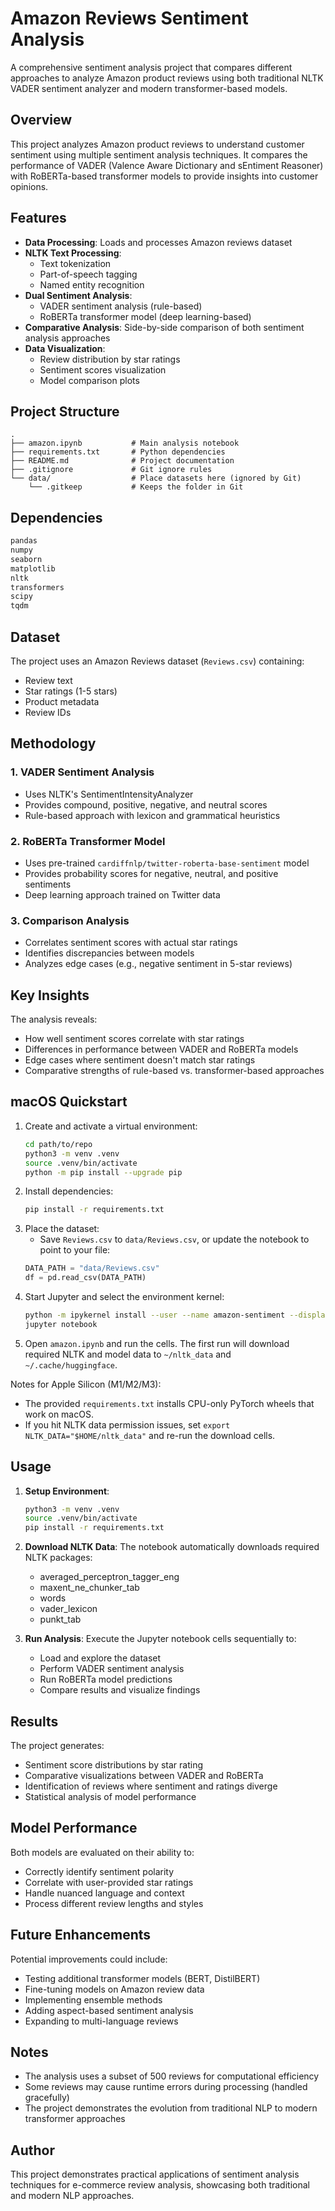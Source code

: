 # Amazon Reviews Sentiment Analysis

A comprehensive sentiment analysis project that compares different approaches to analyze Amazon product reviews using both traditional NLTK VADER sentiment analyzer and modern transformer-based models.

## Overview

This project analyzes Amazon product reviews to understand customer sentiment using multiple sentiment analysis techniques. It compares the performance of VADER (Valence Aware Dictionary and sEntiment Reasoner) with RoBERTa-based transformer models to provide insights into customer opinions.

## Features

- **Data Processing**: Loads and processes Amazon reviews dataset
- **NLTK Text Processing**: 
  - Text tokenization
  - Part-of-speech tagging
  - Named entity recognition
- **Dual Sentiment Analysis**:
  - VADER sentiment analysis (rule-based)
  - RoBERTa transformer model (deep learning-based)
- **Comparative Analysis**: Side-by-side comparison of both sentiment analysis approaches
- **Data Visualization**: 
  - Review distribution by star ratings
  - Sentiment scores visualization
  - Model comparison plots

## Project Structure

```
.
├── amazon.ipynb           # Main analysis notebook
├── requirements.txt       # Python dependencies
├── README.md              # Project documentation
├── .gitignore             # Git ignore rules
└── data/                  # Place datasets here (ignored by Git)
    └── .gitkeep           # Keeps the folder in Git
```

## Dependencies

```python
pandas
numpy
seaborn
matplotlib
nltk
transformers
scipy
tqdm
```

## Dataset

The project uses an Amazon Reviews dataset (`Reviews.csv`) containing:
- Review text
- Star ratings (1-5 stars)
- Product metadata
- Review IDs

## Methodology

### 1. VADER Sentiment Analysis
- Uses NLTK's SentimentIntensityAnalyzer
- Provides compound, positive, negative, and neutral scores
- Rule-based approach with lexicon and grammatical heuristics

### 2. RoBERTa Transformer Model
- Uses pre-trained `cardiffnlp/twitter-roberta-base-sentiment` model
- Provides probability scores for negative, neutral, and positive sentiments
- Deep learning approach trained on Twitter data

### 3. Comparison Analysis
- Correlates sentiment scores with actual star ratings
- Identifies discrepancies between models
- Analyzes edge cases (e.g., negative sentiment in 5-star reviews)

## Key Insights

The analysis reveals:
- How well sentiment scores correlate with star ratings
- Differences in performance between VADER and RoBERTa models
- Edge cases where sentiment doesn't match star ratings
- Comparative strengths of rule-based vs. transformer-based approaches

## macOS Quickstart

1. Create and activate a virtual environment:
   ```bash
   cd path/to/repo
   python3 -m venv .venv
   source .venv/bin/activate
   python -m pip install --upgrade pip
   ```
2. Install dependencies:
   ```bash
   pip install -r requirements.txt
   ```
3. Place the dataset:
   - Save `Reviews.csv` to `data/Reviews.csv`, or update the notebook to point to your file:
   ```python
   DATA_PATH = "data/Reviews.csv"
   df = pd.read_csv(DATA_PATH)
   ```
4. Start Jupyter and select the environment kernel:
   ```bash
   python -m ipykernel install --user --name amazon-sentiment --display-name "Python (amazon-sentiment)"
   jupyter notebook
   ```
5. Open `amazon.ipynb` and run the cells. The first run will download required NLTK and model data to `~/nltk_data` and `~/.cache/huggingface`.

Notes for Apple Silicon (M1/M2/M3):
- The provided `requirements.txt` installs CPU-only PyTorch wheels that work on macOS.
- If you hit NLTK data permission issues, set `export NLTK_DATA="$HOME/nltk_data"` and re-run the download cells.

## Usage

1. **Setup Environment**:
   ```bash
   python3 -m venv .venv
   source .venv/bin/activate
   pip install -r requirements.txt
   ```

2. **Download NLTK Data**:
   The notebook automatically downloads required NLTK packages:
   - averaged_perceptron_tagger_eng
   - maxent_ne_chunker_tab
   - words
   - vader_lexicon
   - punkt_tab

3. **Run Analysis**:
   Execute the Jupyter notebook cells sequentially to:
   - Load and explore the dataset
   - Perform VADER sentiment analysis
   - Run RoBERTa model predictions
   - Compare results and visualize findings

## Results

The project generates:
- Sentiment score distributions by star rating
- Comparative visualizations between VADER and RoBERTa
- Identification of reviews where sentiment and ratings diverge
- Statistical analysis of model performance

## Model Performance

Both models are evaluated on their ability to:
- Correctly identify sentiment polarity
- Correlate with user-provided star ratings
- Handle nuanced language and context
- Process different review lengths and styles

## Future Enhancements

Potential improvements could include:
- Testing additional transformer models (BERT, DistilBERT)
- Fine-tuning models on Amazon review data
- Implementing ensemble methods
- Adding aspect-based sentiment analysis
- Expanding to multi-language reviews

## Notes

- The analysis uses a subset of 500 reviews for computational efficiency
- Some reviews may cause runtime errors during processing (handled gracefully)
- The project demonstrates the evolution from traditional NLP to modern transformer approaches

## Author

This project demonstrates practical applications of sentiment analysis techniques for e-commerce review analysis, showcasing both traditional and modern NLP approaches.
